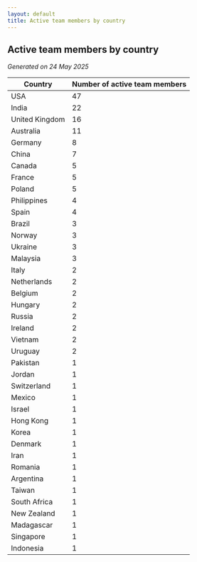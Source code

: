 ```yaml
---
layout: default
title: Active team members by country
---
```

## Active team members by country
*Generated on 24 May 2025*

| Country | Number of active team members |
| --- | --- |
| USA | 47 |
| India | 22 |
| United Kingdom | 16 |
| Australia | 11 |
| Germany | 8 |
| China | 7 |
| Canada | 5 |
| France | 5 |
| Poland | 5 |
| Philippines | 4 |
| Spain | 4 |
| Brazil | 3 |
| Norway | 3 |
| Ukraine | 3 |
| Malaysia | 3 |
| Italy | 2 |
| Netherlands | 2 |
| Belgium | 2 |
| Hungary | 2 |
| Russia | 2 |
| Ireland | 2 |
| Vietnam | 2 |
| Uruguay | 2 |
| Pakistan | 1 |
| Jordan | 1 |
| Switzerland | 1 |
| Mexico | 1 |
| Israel | 1 |
| Hong Kong | 1 |
| Korea | 1 |
| Denmark | 1 |
| Iran | 1 |
| Romania | 1 |
| Argentina | 1 |
| Taiwan | 1 |
| South Africa | 1 |
| New Zealand | 1 |
| Madagascar | 1 |
| Singapore | 1 |
| Indonesia | 1 |
